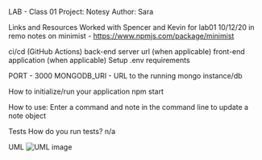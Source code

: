 LAB - Class 01
Project: Notesy
Author: Sara

Links and Resources
Worked with Spencer and Kevin for lab01 10/12/20 in remo
notes on minimist - https://www.npmjs.com/package/minimist

ci/cd (GitHub Actions)
back-end server url (when applicable)
front-end application (when applicable)
Setup
.env requirements 

PORT - 3000
MONGODB_URI - URL to the running mongo instance/db

How to initialize/run your application
npm start

How to use:
Enter a command and note in the command line to update a note object 

Tests
How do you run tests?
n/a

UML
![UML image](./img/uml.png)

